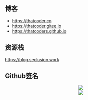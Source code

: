 ## 博客
- https://thatcoder.cn
- https://thatcoder.gitee.io
- https://thatcoders.github.io


## 资源栈
https://blog.seclusion.work

## Github签名

<div align="center"> <img src="https://github-readme-stats.vercel.app/api?username=ThatCoders&show_icons=true&count_private=true&hide=prs&theme=default_repocard"> </div>

<div align="center"> <img src="https://github-readme-stats.vercel.app/api/top-langs/?username=ThatCoders"> </div>
